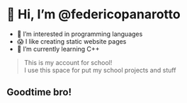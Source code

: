 # 👋 Hi, I’m @federicopanarotto
- 👀 I’m interested in programming languages
- 😱 I like creating static website pages
- 🌱 I’m currently learning C++

> This is my account for school! <br>
> I use this space for put my school projects and stuff

## Goodtime bro!
